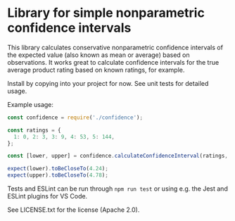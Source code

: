 # Library for simple nonparametric confidence intervals

This library calculates conservative nonparametric confidence intervals of the
expected value (also known as mean or average) based on observations. It works
great to calculate confidence intervals for the true average product rating
based on known ratings, for example.

Install by copying into your project for now. See unit tests for detailed usage.

Example usage:
```javascript
const confidence = require('./confidence');

const ratings = {
  1: 0, 2: 3, 3: 9, 4: 53, 5: 144,
};

const [lower, upper] = confidence.calculateConfidenceInterval(ratings, 0.95);

expect(lower).toBeCloseTo(4.24);
expect(upper).toBeCloseTo(4.78);
```

Tests and ESLint can be run through `npm run test` or using e.g. the Jest and
ESLint plugins for VS Code.

See LICENSE.txt for the license (Apache 2.0).
